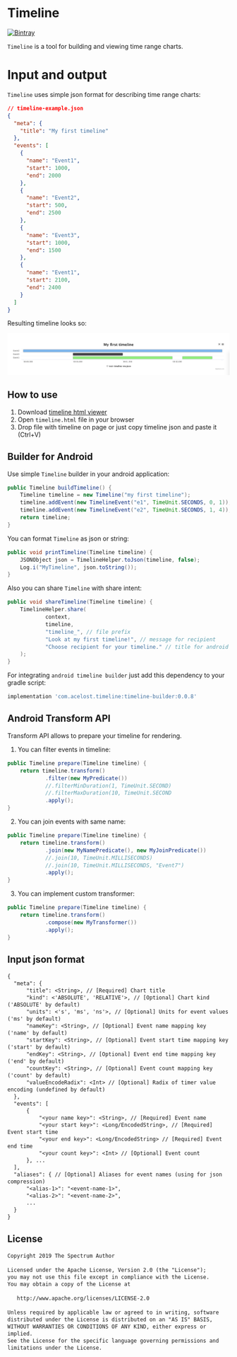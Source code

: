 # Timeline

[![Bintray][bintraybadge-svg]][bintray-android-builder]

`Timeline` is a tool for building and viewing time range charts.

# Input and output

`Timeline` uses simple json format for describing time range charts:

```json
// timeline-example.json
{
  "meta": {
    "title": "My first timeline"
  },
  "events": [
    {
      "name": "Event1",
      "start": 1000,
      "end": 2000
    },
    {
      "name": "Event2",
      "start": 500,
      "end": 2500
    },
    {
      "name": "Event3",
      "start": 1000,
      "end": 1500
    },
    {
      "name": "Event1",
      "start": 2100,
      "end": 2400
    }
  ]
}
```

Resulting timeline looks so:

<img src="timeline-example.png" width="1000">

## How to use

1. Download [timeline html viewer](https://minhaskamal.github.io/DownGit/#/home?url=https://github.com/acelost/Timeline/tree/master/html%20timeline%20viewer)
2. Open `timeline.html` file in your browser
3. Drop file with timeline on page or just copy timeline json and paste it (Ctrl+V)

## Builder for Android

Use simple `Timeline` builder in your android application:

```java
public Timeline buildTimeline() {
    Timeline timeline = new Timeline("my first timeline");
    timeline.addEvent(new TimelineEvent("e1", TimeUnit.SECONDS, 0, 1));
    timeline.addEvent(new TimelineEvent("e2", TimeUnit.SECONDS, 1, 4));
    return timeline;
}
```

You can format `Timeline` as json or string:

```java
public void printTimeline(Timeline timeline) {
    JSONObject json = TimelineHelper.toJson(timeline, false);
    Log.i("MyTimeline", json.toString());
}
```

Also you can share `Timeline` with share intent:

```java
public void shareTimeline(Timeline timeline) {
    TimelineHelper.share(
            context, 
            timeline, 
            "timeline_", // file prefix
            "Look at my first timeline!", // message for recipient
            "Choose recipient for your timeline." // title for android system chooser
    );
}
```

For integrating `android timeline builder` just add this dependency to your gradle script:

```groovy
implementation 'com.acelost.timeline:timeline-builder:0.0.8'
```

## Android Transform API

Transform API allows to prepare your timeline for rendering.

1. You can filter events in timeline:
```java
public Timeline prepare(Timeline timeline) {
    return timeline.transform()
            .filter(new MyPredicate())
            //.filterMinDuration(1, TimeUnit.SECOND)
            //.filterMaxDuration(10, TimeUnit.SECOND
            .apply();
}
```

2. You can join events with same name:
```java
public Timeline prepare(Timeline timeline) {
    return timeline.transform()
            .join(new MyNamePredicate(), new MyJoinPredicate())
            //.join(10, TimeUnit.MILLISECONDS)
            //.join(10, TimeUnit.MILLISECONDS, "Event7")
            .apply();
}
```

3. You can implement custom transformer:
```java
public Timeline prepare(Timeline timeline) {
    return timeline.transform()
            .compose(new MyTransformer())
            .apply();
}
```

## Input json format

```
{
  "meta": {
      "title": <String>, // [Required] Chart title
      "kind": <'ABSOLUTE', 'RELATIVE'>, // [Optional] Chart kind ('ABSOLUTE' by default)
      "units": <'s', 'ms', 'ns'>, // [Optional] Units for event values ('ms' by default)
      "nameKey": <String>, // [Optional] Event name mapping key ('name' by default)
      "startKey": <String>, // [Optional] Event start time mapping key ('start' by default)
      "endKey": <String>, // [Optional] Event end time mapping key ('end' by default)
      "countKey": <String>, // [Optional] Event count mapping key ('count' by default)
      "valueEncodeRadix": <Int> // [Optional] Radix of timer value encoding (undefined by default)
  },
  "events": [
      {
          "<your name key>": <String>, // [Required] Event name
          "<your start key>": <Long/EncodedString>, // [Required] Event start time
          "<your end key>": <Long/EncodedString> // [Required] Event end time
          "<your count key>": <Int> // [Optional] Event count
      }, ...
  ],
  "aliases": { // [Optional] Aliases for event names (using for json compression)
      "<alias-1>": "<event-name-1>",
      "<alias-2>": "<event-name-2>",
      ...
  }
}
```

## License

    Copyright 2019 The Spectrum Author

    Licensed under the Apache License, Version 2.0 (the "License");
    you may not use this file except in compliance with the License.
    You may obtain a copy of the License at

       http://www.apache.org/licenses/LICENSE-2.0

    Unless required by applicable law or agreed to in writing, software
    distributed under the License is distributed on an "AS IS" BASIS,
    WITHOUT WARRANTIES OR CONDITIONS OF ANY KIND, either express or implied.
    See the License for the specific language governing permissions and
    limitations under the License.
    
[bintray-android-builder]: https://bintray.com/acelost/Timeline/timeline-builder
[bintraybadge-svg]: https://img.shields.io/bintray/v/acelost/Timeline/timeline-builder.svg
